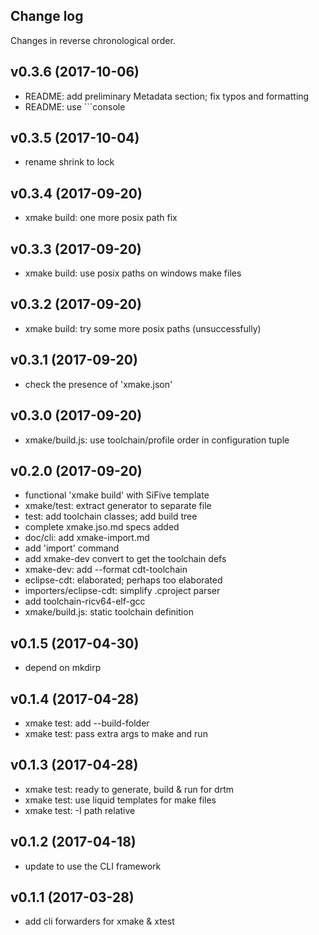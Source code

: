 ## Change log

Changes in reverse chronological order.

## v0.3.6 (2017-10-06)

- README: add preliminary Metadata section; fix typos and formatting
- README: use ```console

## v0.3.5 (2017-10-04)

- rename shrink to lock

## v0.3.4 (2017-09-20)

- xmake build: one more posix path fix

## v0.3.3 (2017-09-20)

- xmake build: use posix paths on windows make files

## v0.3.2 (2017-09-20)

- xmake build: try some more posix paths (unsuccessfully)

## v0.3.1 (2017-09-20)

- check the presence of 'xmake.json'

## v0.3.0 (2017-09-20)

- xmake/build.js: use toolchain/profile order in configuration tuple

## v0.2.0 (2017-09-20)

- functional 'xmake build' with SiFive template
- xmake/test: extract generator to separate file
- test: add toolchain classes; add build tree
- complete xmake.jso.md specs added
- doc/cli: add xmake-import.md
- add 'import' command
- add xmake-dev convert to get the toolchain defs
- xmake-dev: add --format cdt-toolchain
- eclipse-cdt: elaborated; perhaps too elaborated
- importers/eclipse-cdt: simplify .cproject parser
- add toolchain-ricv64-elf-gcc
- xmake/build.js: static toolchain definition

## v0.1.5 (2017-04-30)

- depend on mkdirp

## v0.1.4 (2017-04-28)

- xmake test: add --build-folder
- xmake test: pass extra args to make and run

## v0.1.3 (2017-04-28)

- xmake test: ready to generate, build & run for drtm
- xmake test: use liquid templates for make files
- xmake test: -I path relative

## v0.1.2 (2017-04-18)

- update to use the CLI framework

## v0.1.1 (2017-03-28)

- add cli forwarders for xmake & xtest
